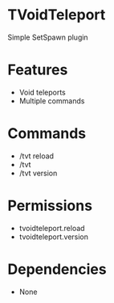 # TVoidTeleport
Simple SetSpawn plugin

# Features
- Void teleports
- Multiple commands

# Commands
- /tvt reload
- /tvt
- /tvt version

# Permissions
- tvoidteleport.reload
- tvoidteleport.version

# Dependencies
- None
